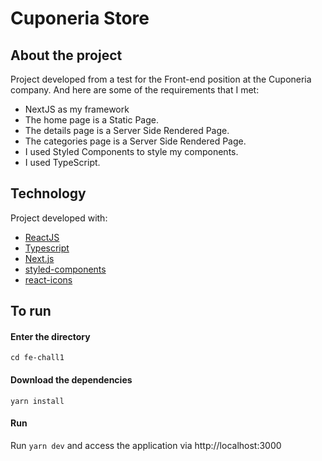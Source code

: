 # Cuponeria Store

## About the project

Project developed from a test for the Front-end position at the Cuponeria company. And here are some of the requirements that I met:

- NextJS as my framework
- The home page is a Static Page.
- The details page is a Server Side Rendered Page.
- The categories page is a Server Side Rendered Page.
- I used Styled Components to style my components.
- I used TypeScript.

## Technology

Project developed with:

- [ReactJS](https://reactjs.org/)
- [Typescript](https://www.typescriptlang.org/)
- [Next.js](https://nextjs.org/)
- [styled-components](https://styled-components.com/)
- [react-icons](https://react-icons.github.io/react-icons/)

## To run

#### Enter the directory

`cd fe-chall1`

#### Download the dependencies

`yarn install`

#### Run

Run `yarn dev` and access the application via http://localhost:3000
